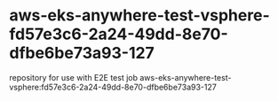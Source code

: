# aws-eks-anywhere-test-vsphere-fd57e3c6-2a24-49dd-8e70-dfbe6be73a93-127
repository for use with E2E test job aws-eks-anywhere-test-vsphere:fd57e3c6-2a24-49dd-8e70-dfbe6be73a93-127
